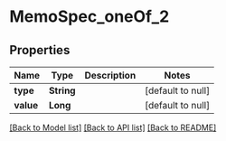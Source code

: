 # MemoSpec_oneOf_2
## Properties

| Name | Type | Description | Notes |
|------------ | ------------- | ------------- | -------------|
| **type** | **String** |  | [default to null] |
| **value** | **Long** |  | [default to null] |

[[Back to Model list]](../README.md#documentation-for-models) [[Back to API list]](../README.md#documentation-for-api-endpoints) [[Back to README]](../README.md)

